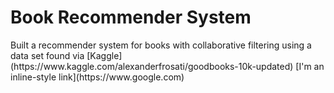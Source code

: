 <h1>Book Recommender System</h1>
Built a recommender system for books with collaborative filtering using a data set found via [Kaggle] (https://www.kaggle.com/alexanderfrosati/goodbooks-10k-updated)
[I'm an inline-style link](https://www.google.com)
